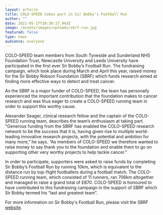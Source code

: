 ```yaml
---
layout: article
title: COLO-SPEED takes part in Sir Bobby’s Football Run
author: ""
date: 2021-05-17T10:39:27.943Z
image: /assets/images/uploads/sbrf-run.jpg
featured: false
type: news
audience: everyone
---
```

COLO-SPEED team members from South Tyneside and Sunderland NHS Foundation Trust, Newcastle University and Leeds University have participated in the first ever Sir Bobby’s Football Run. The fundraising campaign, which took place during March and April this year, raised money for the Sir Bobby Robson Foundation (SBRF) which funds research aimed at finding more effective ways to detect and treat cancer.

As the SBRF is a major funder of COLO-SPEED, the team has personally experienced the important contribution that the foundation makes to cancer research and was thus eager to create a COLO-SPEED running team in order to support this worthy cause.

Alexander Seager, clinical research fellow and the captain of the COLO-SPEED running team, describes the team’s enthusiasm at taking part. "Generous funding from the SBRF has enabled the COLO-SPEED research network to be the success that it is, having given rise to multiple world-leading innovative research projects, with the potential and ambition for many more,” he says. “As members of COLO-SPEED we therefore wanted to raise money to say thank you to the foundation and enable them to go on supporting other very worthy projects to help tackle cancer."

In order to participate, supporters were asked to raise funds by completing Sir Bobby’s Football Run by running 10km, which is equivalent to the distance run by top-flight footballers during a football match. The COLO-SPEED running team, which consisted of 11 runners, ran 706km altogether and managed to raise a grand total of £870. COLO-SPEED is honoured to have contributed to this fundraising campaign in the support of SBRF which Sir Bobby termed his “last and greatest team”.

For more information on Sir Bobby's Football Run, please visit the SBRF [website](http://sirbobbyrobsonfoundation.org.uk/sir-bobbys-football-run/).